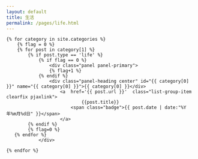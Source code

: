 ```yaml
---
layout: default
title: 生活
permalink: /pages/life.html
---
```

<div class="home">

	{% for category in site.categories %} 
		{% flag = 0 %}
		{% for post in category[1] %}
			{% if post.type == 'life' %}
				{% if flag == 0 %}
					<div class="panel panel-primary">
					{% flag+1 %}
				{% endif %}
					<div class="panel-heading center" id="{{ category[0] }}" name="{{ category[0] }}">{{ category[0] }}</div>
						<a  href='{{ post.url }}'  class="list-group-item clearfix pjaxlink">
								{{post.title}}
				            <span class="badge">{{ post.date | date:"%Y年%m月%d日" }}</span>
				        </a>
			{% endif %} 
			{% flag=0 %}
	   {% endfor %}
				</div>
				
	{% endfor %}
	
</div>
